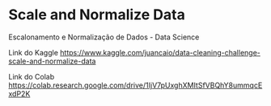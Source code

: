 # Scale and Normalize Data
Escalonamento e Normalização de Dados - Data Science

Link do Kaggle
https://www.kaggle.com/juancaio/data-cleaning-challenge-scale-and-normalize-data

Link do Colab
https://colab.research.google.com/drive/1IjV7pUxghXMItSfVBQhY8ummqcExdP2K
